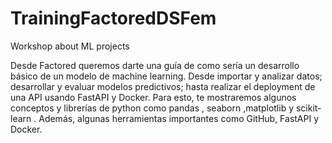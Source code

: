 # TrainingFactoredDSFem

Workshop about ML projects

Desde Factored queremos darte una guía de como sería un desarrollo básico de un modelo de machine learning. Desde importar y analizar datos; desarrollar y evaluar modelos predictivos; hasta realizar el deployment de una API usando FastAPI y Docker. Para esto, te mostraremos algunos conceptos y librerías de python como pandas , seaborn ,matplotlib y scikit-learn . Además, algunas herramientas importantes como GitHub, FastAPI y Docker.
